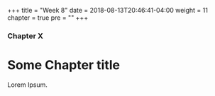 +++
title = "Week 8"
date = 2018-08-13T20:46:41-04:00
weight = 11
chapter = true
pre = "<b></b>"
+++

### Chapter X

# Some Chapter title

Lorem Ipsum.